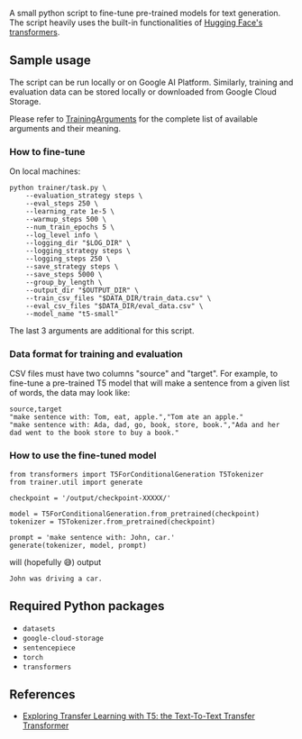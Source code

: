 A small python script to fine-tune pre-trained models for text generation. The script heavily uses the built-in functionalities of [Hugging Face's transformers](https://huggingface.co).

## Sample usage

The script can be run locally or on Google AI Platform.
Similarly, training and evaluation data can be stored locally or downloaded from Google Cloud Storage.

Please refer to
[TrainingArguments](https://huggingface.co/transformers/_modules/transformers/training_args.html)
for the complete list of available arguments and their meaning.

### How to fine-tune

On local machines:

```
python trainer/task.py \
    --evaluation_strategy steps \
    --eval_steps 250 \
    --learning_rate 1e-5 \
    --warmup_steps 500 \
    --num_train_epochs 5 \
    --log_level info \
    --logging_dir "$LOG_DIR" \
    --logging_strategy steps \
    --logging_steps 250 \
    --save_strategy steps \
    --save_steps 5000 \
    --group_by_length \
    --output_dir "$OUTPUT_DIR" \
    --train_csv_files "$DATA_DIR/train_data.csv" \
    --eval_csv_files "$DATA_DIR/eval_data.csv" \
    --model_name "t5-small"
```

The last 3 arguments are additional for this script.

### Data format for training and evaluation

CSV files must have two columns "source" and "target". For example,
to fine-tune a pre-trained T5 model that will make a sentence from
a given list of words, the data may look like:

```
source,target
"make sentence with: Tom, eat, apple.","Tom ate an apple."
"make sentence with: Ada, dad, go, book, store, book.","Ada and her dad went to the book store to buy a book."
```

### How to use the fine-tuned model

```
from transformers import T5ForConditionalGeneration T5Tokenizer
from trainer.util import generate

checkpoint = '/output/checkpoint-XXXXX/'

model = T5ForConditionalGeneration.from_pretrained(checkpoint)
tokenizer = T5Tokenizer.from_pretrained(checkpoint)

prompt = 'make sentence with: John, car.'
generate(tokenizer, model, prompt)
```

will (hopefully 😅) output

```
John was driving a car.
```

## Required Python packages

* `datasets`
* `google-cloud-storage`
* `sentencepiece`
* `torch`
* `transformers`

## References

* [Exploring Transfer Learning with T5: the Text-To-Text Transfer Transformer](https://ai.googleblog.com/2020/02/exploring-transfer-learning-with-t5.html)
